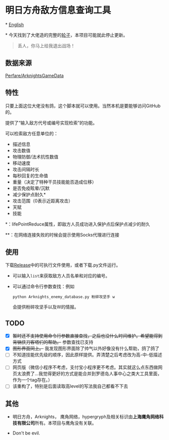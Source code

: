 # 明日方舟敌方信息查询工具

\* [English](https://github.com/Mark9804/arknights-enemydata-search/blob/master/README_en.md)

\* 今天找到了大佬造的完整的[轮子](https://somedata.top/Arknights/enemydata)，本项目可能就此停止更新。 
> 丢人，你马上给我退出战场！

## 数据来源

[Perfare/ArknightsGameData](https://github.com/Perfare/ArknightsGameData)

## 特性

只要上面这位大佬没有鸽，这个脚本就可以使用。当然本机是要能够访问GitHub的。

提供了“输入敌方代号或编号实现检索”的功能。

可以检索敌方任意单位的：

* 描述信息
* 攻击数值
* 物理防御/法术抗性数值
* 移动速度
* 攻击间隔时长
* 每秒回复的生命值
* 重量（决定了特种干员技能能否造成位移）
* 是否免疫眩晕/沉默
* 减少保护点耐久\*
* 攻击范围（0表示近距离攻击）
* 天赋
* 技能

\*：lifePointReduce属性，即敌方人员成功进入保护点后保护点减少的耐久

\*\*：在网络连接失败的时候会提示使用Socks代理进行连接

## 使用

下载[Release](https://github.com/Mark9804/arknights-enemydata-search/releases)中的可执行文件使用，或者下载.py文件运行。

* 可以输入```list```来获取敌方人员名单和对应的编号。

* 可以通过命令行参数查找：例如

  ```python Arknights_enemy_database.py 粉碎攻坚手 w```

  会提供粉碎攻坚手以及W的情报。

## TODO

- [x] ~~暂时还不支持使用命令行参数直接查找，之后也没什么时间维护。希望能得到背锅侠刀客塔们的帮助。~~ 参数查找已支持
- [x] ~~图形界面同上。~~ 我发现图形界面除了帅气以外好像没有什么帮助，鸽了鸽了
- [ ] 不知道技能优先级的顺序，因此原样提供。弄清楚之后考虑改为高-中-低描述方式
- [ ] 网页版（微信小程序不考虑，支付宝小程序更不考虑。其实就这么点东西做网页太浪费了…我觉得更好的方式是能合并到罗德岛人事中心之类大工具里面，作为一个tag存在。）
- [ ] 该重构了，特别是后面读取高level的写法我自己都看不下去

## 其他

* 明日方舟，Arknights， 鹰角网络，hypergryph及相关标识由**上海鹰角网络科技有限公司**所有。本项目与鹰角没有关联。

* Don't be evil.
